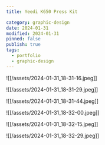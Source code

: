 ```yaml
---
title: Yeedi K650 Press Kit

category: graphic-design
date: 2024-01-31
modified: 2024-01-31
pinned: false
publish: true
tags:
  - portfolio
  - graphic-design
---
```


![[/assets/2024-01-31_18-31-16.jpeg]]

![[/assets/2024-01-31_18-31-29.jpeg]]

![[/assets/2024-01-31_18-31-44.jpeg]]

![[/assets/2024-01-31_18-32-00.jpeg]]

![[/assets/2024-01-31_18-32-15.jpeg]]

![[/assets/2024-01-31_18-32-29.jpeg]]
